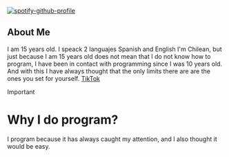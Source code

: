 [![spotify-github-profile](https://spotify-github-profile.kittinanx.com/api/view?uid=fdnjcc9z1bu6394m59r59z8r1&cover_image=true&theme=novatorem&show_offline=true&background_color=121212&interchange=false&bar_color=53b14f&bar_color_cover=true)](https://spotify-github-profile.kittinanx.com/api/view?uid=fdnjcc9z1bu6394m59r59z8r1&redirect=true)

## About Me
I am 15 years old. I speack 2 languajes Spanish and English I'm Chilean, but just because I am 15 years old does not mean that I do not know how to program, I have been in contact with programming since I was 10 years old. And with this I have always thought that the only limits there are are the ones you set for yourself.
[TikTok](https://www.tiktok.com/@kraundew?_t=8pSRzwGw1kj&_r=1)
>[!IMPORTANT]
> # Why I do program?
> I program because it has always caught my attention, and I also thought it would be easy.
